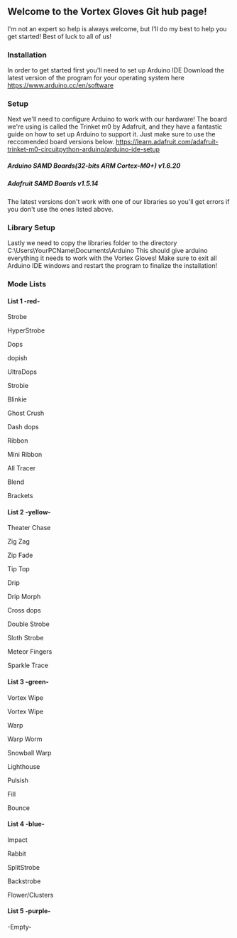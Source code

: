 ## Welcome to the Vortex Gloves Git hub page! 
I'm not an expert so help is always welcome, but I'll do my best to help you get started! Best of luck to all of us!

### Installation
In order to get started first you'll need to set up Arduino IDE
Download the latest version of the program for your operating system here
https://www.arduino.cc/en/software 

### Setup 
Next we'll need to configure Arduino to work with our hardware!
The board we're using is called the Trinket m0 by Adafruit, and they have a fantastic guide on how to set up Arduino to support it. Just make sure to use the reccomended board versions below.
https://learn.adafruit.com/adafruit-trinket-m0-circuitpython-arduino/arduino-ide-setup
##### Arduino SAMD Boards(32-bits ARM Cortex-M0+) v1.6.20
##### Adafruit SAMD Boards v1.5.14
The latest versions don't work with one of our libraries so you'll get errors if you don't use the ones listed above. 

### Library Setup
Lastly we need to copy the libraries folder to the directory C:\Users\YourPCName\Documents\Arduino
This should give arduino everything it needs to work with the Vortex Gloves!
Make sure to exit all Arduino IDE windows and restart the program to finalize the installation!

### Mode Lists
#### List 1 -red-
Strobe 

HyperStrobe 

Dops 

dopish 

UltraDops 

Strobie 

Blinkie 

Ghost Crush 

Dash dops 

Ribbon 

Mini Ribbon 

All Tracer 

Blend 

Brackets 

#### List 2 -yellow-
Theater Chase 

Zig Zag 

Zip Fade 

Tip Top 

Drip 

Drip Morph 

Cross dops 

Double Strobe 

Sloth Strobe 

Meteor Fingers 

Sparkle Trace 

#### List 3 -green-
Vortex Wipe 

Vortex Wipe 

Warp 

Warp Worm 

Snowball Warp 

Lighthouse 

Pulsish 

Fill 

Bounce 

#### List 4 -blue-
Impact 

Rabbit 

SplitStrobe 

Backstrobe 

Flower/Clusters 

#### List 5 -purple-
-Empty-

